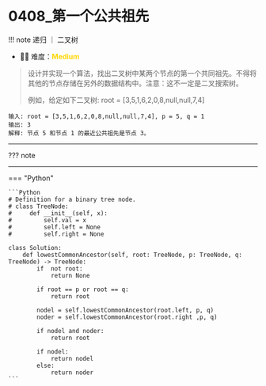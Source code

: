 # 0408_第一个公共祖先

<!-- 所有文件名必须是该题目的英文名 -->

!!! note
    <!-- 这里记载考察的数据结构、算法等 -->
    递归 ｜ 二叉树

- 🔑🔑 难度：<span style = "color:gold; font-weight:bold">Medium</span>
<!-- <span style = "color:gold; font-weight:bold">Medium</span> 中等 -->
<!-- <span style = "color:crisma; font-weight:bold">High</span> 困难 -->
<!-- <span style = "color:Green; font-weight:bold">Easy</span> 简单 -->

<!-- 题目简介 -->

> 设计并实现一个算法，找出二叉树中某两个节点的第一个共同祖先。不得将其他的节点存储在另外的数据结构中。注意：这不一定是二叉搜索树。
> 
> 例如，给定如下二叉树: root = [3,5,1,6,2,0,8,null,null,7,4]
> 
```
输入: root = [3,5,1,6,2,0,8,null,null,7,4], p = 5, q = 1
输出: 3
解释: 节点 5 和节点 1 的最近公共祖先是节点 3。
```

------

??? note 

    
-------------

=== "Python"

    ```Python
    # Definition for a binary tree node.
    # class TreeNode:
    #     def __init__(self, x):
    #         self.val = x
    #         self.left = None
    #         self.right = None

    class Solution:
        def lowestCommonAncestor(self, root: TreeNode, p: TreeNode, q: TreeNode) -> TreeNode:
            if  not root:
                return None
            
            if root == p or root == q:
                return root 

            nodel = self.lowestCommonAncestor(root.left, p, q)
            noder = self.lowestCommonAncestor(root.right ,p, q)

            if nodel and noder:
                return root
            
            if nodel:
                return nodel
            else:
                return noder
    ```
